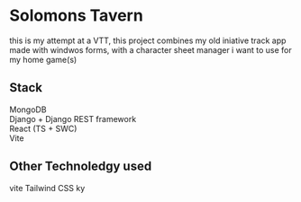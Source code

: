 # Solomons Tavern
this is my attempt at a VTT, this project combines my old iniative track app made with windwos forms, with a character sheet manager i want to use for my home game(s)  

## Stack
MongoDB  
Django + Django REST framework  
React (TS + SWC)  
Vite

## Other Technoledgy used
vite
Tailwind CSS
ky
